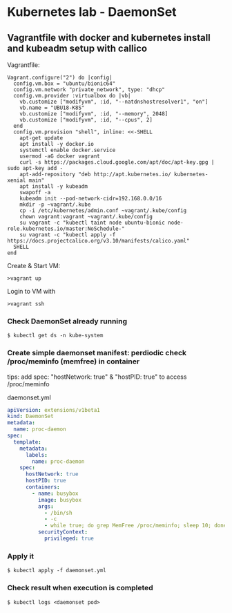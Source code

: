 # Kubernetes lab - DaemonSet

## Vagrantfile with docker and kubernetes install and kubeadm setup with callico
Vagrantfile:
```
Vagrant.configure("2") do |config|
  config.vm.box = "ubuntu/bionic64"
  config.vm.network "private_network", type: "dhcp"
  config.vm.provider :virtualbox do |vb|
    vb.customize ["modifyvm", :id, "--natdnshostresolver1", "on"]
    vb.name = "UBU18-K8S"
    vb.customize ["modifyvm", :id, "--memory", 2048]
    vb.customize ["modifyvm", :id, "--cpus", 2]
  end
  config.vm.provision "shell", inline: <<-SHELL
    apt-get update
    apt install -y docker.io
    systemctl enable docker.service
    usermod -aG docker vagrant
    curl -s https://packages.cloud.google.com/apt/doc/apt-key.gpg | sudo apt-key add -
    apt-add-repository "deb http://apt.kubernetes.io/ kubernetes-xenial main"
    apt install -y kubeadm 
    swapoff -a
    kubeadm init --pod-network-cidr=192.168.0.0/16
    mkdir -p ~vagrant/.kube
    cp -i /etc/kubernetes/admin.conf ~vagrant/.kube/config
    chown vagrant:vagrant ~vagrant/.kube/config
    su vagrant -c "kubectl taint node ubuntu-bionic node-role.kubernetes.io/master:NoSchedule-"
    su vagrant -c "kubectl apply -f https://docs.projectcalico.org/v3.10/manifests/calico.yaml"
  SHELL
end
```

Create & Start VM:
```
>vagrant up
```

Login to VM with
```
>vagrant ssh
```

### Check DaemonSet already running
```
$ kubectl get ds -n kube-system
```

### Create simple daemonset manifest: perdiodic check /proc/meminfo (memfree) in container
>>>
tips: add spec: "hostNetwork: true" & "hostPID: true" to access /proc/meminfo
>>>

daemonset.yml
```yaml
apiVersion: extensions/v1beta1
kind: DaemonSet
metadata:
  name: proc-daemon
spec:
  template:
    metadata:
      labels:
        name: proc-daemon
    spec:
      hostNetwork: true
      hostPID: true
      containers:
        - name: busybox
          image: busybox
          args:
            - /bin/sh
            - -c
            - while true; do grep MemFree /proc/meminfo; sleep 10; done
          securityContext:
            privileged: true
```

### Apply it
```
$ kubectl apply -f daemonset.yml
```

### Check result when execution is completed
```
$ kubectl logs <daemonset pod>
```

